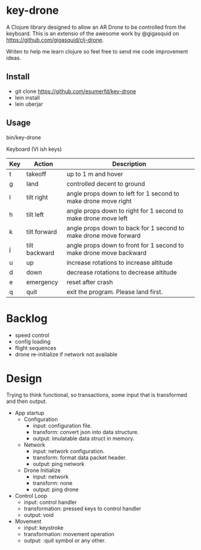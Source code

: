 # key-drone

A Clojure library designed to allow an AR Drone to be controlled from the keyboard. This is an extensio of the awesome work by @gigasquid on https://github.com/gigasquid/clj-drone.

Writen to help me learn clojure so feel free to send me code improvement ideas.

## Install

- git clone https://github.com/esumerfd/key-drone
- lein install
- lein uberjar

## Usage

bin/key-drone

Keyboard (VI ish keys)

| Key                      | Action          | Description                                                        |
| ------------------------ | --------------- |--------------------------------------------------------------------|
| t                        | takeoff         | up to 1 m and hover                                                |
| g                        | land            | controlled decent to ground                                        |
| l                        | tilt right      | angle props down to left for 1 second to make drone move right     |
| h                        | tilt left       | angle props down to right for 1 second to make drone move left     |
| k                        | tilt forward    | angle props down to back for 1 second to make drone move forward   |
| j                        | tilt backward   | angle props down to front for 1 second to make drone move backward |
| u                        | up              | increase rotations to increase altitude                            |
| d                        | down            | decrease rotations to decrease altitude                            |
| e                        | emergency       | reset after crash                                                  |
| q                        | quit            | exit the program. Please land first.                               |

Backlog
=======
- speed control
- config loading
- flight sequences
- drone re-initialize if network not available

Design
======
Trying to think functional, so transactions, some input that is transformed and then output.

- App startup
  - Configuration
    - input: configuration file. 
    - transform: convert json into data structure.
    - output: imulatable data struct in memory.
  - Network
    - input: network configuration.
    - transform: format data packet header.
    - output: ping network
  - Drone Initialize
    - input: network
    - transform: none
    - output: ping drone
- Control Loop
  - input: control handler
  - transformation: pressed keys to control handler
  - output: void
- Movement
  - input: keystroke
  - transformation: movement operation
  - output: :quit symbol or any other.

